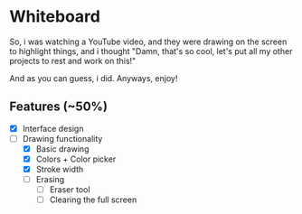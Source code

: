 # Whiteboard
So, i was watching a YouTube video, and they were drawing on the screen to highlight things, and i thought "Damn, that's so cool, let's put all my other projects to rest and work on this!"

And as you can guess, i did. Anyways, enjoy!

## Features (~50%)
- [X] Interface design
- [ ] Drawing functionality
    - [X] Basic drawing
    - [X] Colors + Color picker
    - [X] Stroke width
    - [ ] Erasing
        - [ ] Eraser tool
        - [ ] Clearing the full screen
